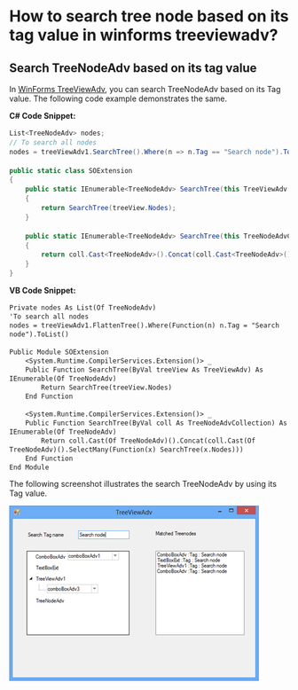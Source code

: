 # How to search tree node based on its tag value in winforms treeviewadv?

## Search TreeNodeAdv based on its tag value

In [WinForms TreeViewAdv](https://www.syncfusion.com/winforms-ui-controls/treeview), you can search TreeNodeAdv based on its Tag value. The following code example demonstrates the same.

**C# Code Snippet:**

```C#
List<TreeNodeAdv> nodes;
// To search all nodes
nodes = treeViewAdv1.SearchTree().Where(n => n.Tag == "Search node").ToList();

public static class SOExtension
{
    public static IEnumerable<TreeNodeAdv> SearchTree(this TreeViewAdv treeView)
    {
        return SearchTree(treeView.Nodes);
    }

    public static IEnumerable<TreeNodeAdv> SearchTree(this TreeNodeAdvCollection coll)
    {
        return coll.Cast<TreeNodeAdv>().Concat(coll.Cast<TreeNodeAdv>().SelectMany(x => SearchTree(x.Nodes)));
    }
}
```

**VB Code Snippet:**

```VB
Private nodes As List(Of TreeNodeAdv)
'To search all nodes
nodes = treeViewAdv1.FlattenTree().Where(Function(n) n.Tag = "Search node").ToList()

Public Module SOExtension
    <System.Runtime.CompilerServices.Extension()> _
    Public Function SearchTree(ByVal treeView As TreeViewAdv) As IEnumerable(Of TreeNodeAdv)
        Return SearchTree(treeView.Nodes)
    End Function

    <System.Runtime.CompilerServices.Extension()> _
    Public Function SearchTree(ByVal coll As TreeNodeAdvCollection) As IEnumerable(Of TreeNodeAdv)
        Return coll.Cast(Of TreeNodeAdv)().Concat(coll.Cast(Of TreeNodeAdv)().SelectMany(Function(x) SearchTree(x.Nodes)))
    End Function
End Module

```

The following screenshot illustrates the search TreeNodeAdv by using its Tag value.
 
![Search TreeNodeAdv by using its tag value](Searchbytagvalue.png)
